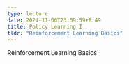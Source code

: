 ```yaml
---
type: lecture
date: 2024-11-06T23:59:59+8:49
title: Policy Learning I
tldr: "Reinforcement Learning Basics"
---
```

Reinforcement Learning Basics
